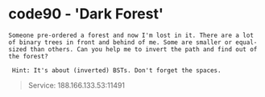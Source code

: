 # code90 - 'Dark Forest'
    Someone pre-ordered a forest and now I'm lost in it. There are a lot of binary trees in front and behind of me. Some are smaller or equal-sized than others. Can you help me to invert the path and find out of the forest?

     Hint: It's about (inverted) BSTs. Don't forget the spaces.

> Service: 188.166.133.53:11491
